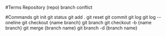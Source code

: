 #Terms
Repository (repo)
branch
conflict

#Commands
git init 
git status
git add .
git reset
git commit
git log
git log --oneline
git checkout {name branch}
git branch
git checkout -b {name branch}
git merge {branch name}
git branch -d {branch name}
